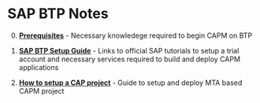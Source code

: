 # SAP BTP Notes

0. [**Prerequisites**](https://github.com/aashishksahu/SAP-BTP-Notes/blob/5452a947992fa0bec87e7c8806f200076b9f0ef1/00%20-%20Prerequisites.md) - Necessary knowledege required to begin CAPM on BTP
1. [**SAP BTP Setup Guide**](https://github.com/aashishksahu/SAP-BTP-Notes/blob/b1c1cc0b963359fc32ee9b2372e74d5a088a18d6/01%20-%20BTP%20Setup%20Guide.md) - Links to official SAP tutorials to setup a trial account and necessary services required to build and deploy CAPM applications

2. [**How to setup a CAP project**](https://github.com/aashishksahu/SAP-BTP-Notes/blob/b1c1cc0b963359fc32ee9b2372e74d5a088a18d6/02%20-%20How%20to%20setup%20CAP%20project.md) - Guide to setup and deploy MTA based CAPM project 

